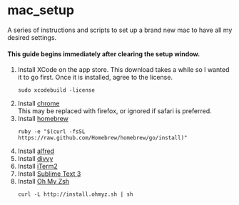 mac_setup
=========

A series of instructions and scripts to set up a brand new mac to have all my desired settings.

#### This guide begins immediately after clearing the setup window.
1. Install XCode on the app store. This download takes a while so I wanted it to go first. Once it is installed, agree to the license.  
    ```
    sudo xcodebuild -license
    ```
2. Install [chrome](https://www.google.com/chrome/)  
    This may be replaced with firefox, or ignored if safari is preferred.
3. Install [homebrew](http://brew.sh/)  
    ```  
    ruby -e "$(curl -fsSL https://raw.github.com/Homebrew/homebrew/go/install)"
    ```
4. Install [alfred](http://www.alfredapp.com)
5. Install [divvy](http://mizage.com/divvy/)
6. Install [iTerm2](http://iterm2.com)
7. Install [Sublime Text 3](http://sublimetext.com/3)
8. Install [Oh My Zsh](https://github.com/robbyrussell/oh-my-zsh)   
    ```
    curl -L http://install.ohmyz.sh | sh
    ```
